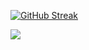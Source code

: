 [![GitHub Streak](http://github-readme-streak-stats.herokuapp.com?user=whakapapa-HTML&hide_border=true&date_format=M%20j%5B%2C%20Y%5D)](https://git.io/streak-stats)

<a href="https://github.com/whakapapa-HTML">
    <img align="left" src="https://github-readme-stats.vercel.app/api/top-langs/?username=whakapapa-HTML&hide=c,Shell,Roff,C++,Makefile,Yacc,M4,Perl,jupyter%20notebook,shaderlab,tex,c%23&langs_count=9" />
</a>
